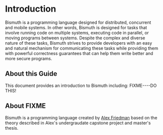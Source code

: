 # Introduction
Bismuth is a programming language designed for distributed, concurrent and mobile systems. In other words,
Bismuth is designed for tasks that involve running code on multiple systems, executing code in parallel, or moving
programs between systems. Despite the complex and diverse nature of these tasks, Bismuth strives to provide 
developers with an easy and natural mechanism for communicating these tasks while providing them with 
powerful correctness guarantees that can help them write better and more secure programs. 

## About this Guide

This document provides an introduction to Bismuth including: FIXME----DO THIS!

## About FIXME

Bismuth is a programming language created by [Alex Friedman](https://ahfriedman.com) based on the theory 
described in Alex's undergraudate capstone project and master's thesis.
